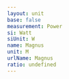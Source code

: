 ```yaml
---
layout: unit
base: false
measurement: Power
si: Watt
siUnit: W
name: Magnus
unit: M
urlName: Magnus
ratio: undefined
---
```

